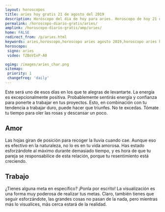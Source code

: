 ```yaml
---
layout: horoscopos
title: aries hoy gratis 21 de agosto del 2019 
description: Horóscopo del dia de hoy para aries. Horoscopo de hoy 21 de agosto del 2019. Las predicciones de amor, trabajo, vida personal gratis.
permalink: /horoscopo-diario-gratis/aries/
amplink: /horoscopo-diario-gratis/amp/aries/
home: FALSE
redirect_from: /p/aries.html
keywords: aries,horoscopo,horoscopo aries agosto 2019,horoscopo aries hoy,tarot aries agosto 2019,horoscopo aries,tarot aries hoy,horoscopo de hoy,horoscopo diario,tarot del amor,horoscopo de hoy aries,horoscopo diario del tarot, Horoscopo de hoy aries 21 de agosto del 2019,horóscopo del día,signos zodiacales 2019, el horoscopo de hoy
horoscopo:
 signo: aries
 video: fZBoVIxP-A0

ogimg: /images/aries_char.png
sitemap:
 priority: 1
 changefreq: 'daily'
---
```



Este será uno de esos días en los que te alegras de levantarte. La energía es excepcionalmente positiva. Probablemente sentirás energía y confianza para ponerte a trabajar en tus proyectos. Esto, en combinación con tu tendencia a trabajar duro, puede hacer que triunfes. No te excedas. Tómate tu tiempo para oler las rosas y descansar un poco.

## Amor

Las hojas giran de posición para recoger la lluvia cuando cae. Aunque eso es efectivo en la naturaleza, no lo es en tu vida amorosa. Has estado esforzándote al máximo durante demasiado tiempo, y es hora de que tu pareja se responsabilice de esta relación, porque tu resentimiento está creciendo.

## Trabajo

¿Tienes alguna meta en específico? ¡Ponla por escrito! La visualización es una forma muy poderosa de realizar tus metas. Claro, también tienes que seguir esforzándote, las grandes cosas no pasan de la nada, pero mientras más lo visualices, más cerca estará de la realidad.